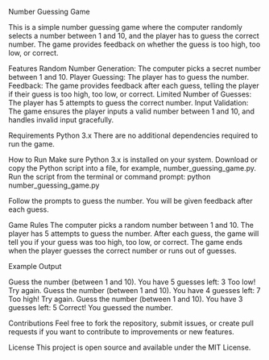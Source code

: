 Number Guessing Game

This is a simple number guessing game where the computer randomly selects a number between 1 and 10, and the player has to guess the correct number. The game provides feedback on whether the guess is too high, too low, or correct.

Features
Random Number Generation: The computer picks a secret number between 1 and 10.
Player Guessing: The player has to guess the number.
Feedback: The game provides feedback after each guess, telling the player if their guess is too high, too low, or correct.
Limited Number of Guesses: The player has 5 attempts to guess the correct number.
Input Validation: The game ensures the player inputs a valid number between 1 and 10, and handles invalid input gracefully.


Requirements
Python 3.x
There are no additional dependencies required to run the game.

How to Run
Make sure Python 3.x is installed on your system.
Download or copy the Python script into a file, for example, number_guessing_game.py.
Run the script from the terminal or command prompt:
python number_guessing_game.py

Follow the prompts to guess the number. You will be given feedback after each guess.

Game Rules
The computer picks a random number between 1 and 10.
The player has 5 attempts to guess the number.
After each guess, the game will tell you if your guess was too high, too low, or correct.
The game ends when the player guesses the correct number or runs out of guesses.

Example Output

Guess the number (between 1 and 10). You have 5 guesses left: 3
Too low! Try again.
Guess the number (between 1 and 10). You have 4 guesses left: 7
Too high! Try again.
Guess the number (between 1 and 10). You have 3 guesses left: 5
Correct! You guessed the number.


Contributions
Feel free to fork the repository, submit issues, or create pull requests if you want to contribute to improvements or new features.

License
This project is open source and available under the MIT License.
